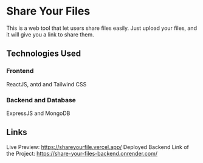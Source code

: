 # Share Your Files

This is a web tool that let users share files easily. Just upload your files, and it will give you a link to share them.

## Technologies Used

### Frontend
ReactJS, antd and Tailwind CSS

### Backend and Database
ExpressJS and MongoDB

## Links
Live Preview: https://shareyourfile.vercel.app/
Deployed Backend Link of the Project: https://share-your-files-backend.onrender.com/
